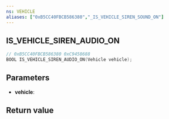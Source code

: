 ```yaml
---
ns: VEHICLE
aliases: ["0xB5CC40FBCB586380","_IS_VEHICLE_SIREN_SOUND_ON"]
---
```

## IS_VEHICLE_SIREN_AUDIO_ON

```c
// 0xB5CC40FBCB586380 0xC9458688
BOOL IS_VEHICLE_SIREN_AUDIO_ON(Vehicle vehicle);
```


## Parameters
* **vehicle**: 

## Return value
